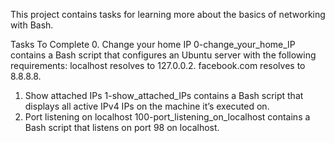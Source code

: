 This project contains tasks for learning more about the basics of networking with Bash.

Tasks To Complete
 0. Change your home IP
0-change_your_home_IP contains a Bash script that configures an Ubuntu server with the following requirements:
localhost resolves to 127.0.0.2.
facebook.com resolves to 8.8.8.8.
 1. Show attached IPs
1-show_attached_IPs contains a Bash script that displays all active IPv4 IPs on the machine it’s executed on.
 2. Port listening on localhost
100-port_listening_on_localhost contains a Bash script that listens on port 98 on localhost.
